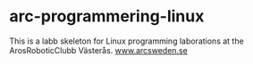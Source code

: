 # arc-programmering-linux
This is a labb skeleton for Linux programming laborations at the ArosRoboticClubb Västerås. www.arcsweden.se
